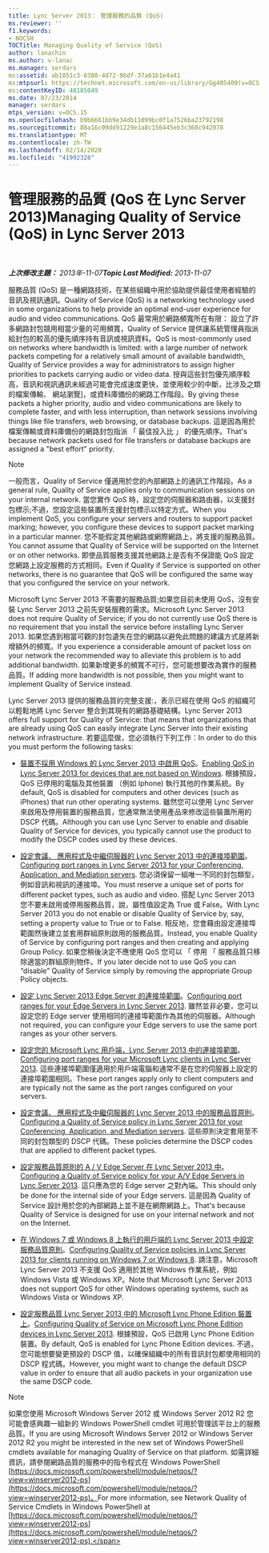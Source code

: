 ```yaml
---
title: Lync Server 2013： 管理服務的品質 (QoS)
ms.reviewer: ''
f1.keywords:
- NOCSH
TOCTitle: Managing Quality of Service (QoS)
author: lanachin
ms.author: v-lanac
ms.manager: serdars
ms:assetid: ab1051c3-8380-4d72-86df-37a61b1e4a41
ms:mtpsurl: https://technet.microsoft.com/en-us/library/Gg405409(v=OCS.15)
ms:contentKeyID: 48185049
ms.date: 07/23/2014
manager: serdars
mtps_version: v=OCS.15
ms.openlocfilehash: b9b6661bb9e34db11099bc0f1a7526ba23792198
ms.sourcegitcommit: 88a16c09dd91229e1a8c156445eb3c360c942978
ms.translationtype: MT
ms.contentlocale: zh-TW
ms.lasthandoff: 02/14/2020
ms.locfileid: "41992328"
---
```

<div data-xmlns="http://www.w3.org/1999/xhtml">

<div class="topic" data-xmlns="http://www.w3.org/1999/xhtml" data-msxsl="urn:schemas-microsoft-com:xslt" data-cs="http://msdn.microsoft.com/">

<div data-asp="http://msdn2.microsoft.com/asp">

# <a name="managing-quality-of-service-qos-in-lync-server-2013"></a><span data-ttu-id="08438-102">管理服務的品質 (QoS 在 Lync Server 2013)</span><span class="sxs-lookup"><span data-stu-id="08438-102">Managing Quality of Service (QoS) in Lync Server 2013</span></span>

</div>

<div id="mainSection">

<div id="mainBody">

<span> </span>

<span data-ttu-id="08438-103">_**上次修改主題：** 2013年-11-07_</span><span class="sxs-lookup"><span data-stu-id="08438-103">_**Topic Last Modified:** 2013-11-07_</span></span>

<span data-ttu-id="08438-104">服務品質 (QoS) 是一種網路技術，在某些組織中用於協助提供最佳使用者經驗的音訊及視訊通訊。</span><span class="sxs-lookup"><span data-stu-id="08438-104">Quality of Service (QoS) is a networking technology used in some organizations to help provide an optimal end-user experience for audio and video communications.</span></span> <span data-ttu-id="08438-105">QoS 最常用於網路頻寬所在有限： 設立了許多網路封包競用相當少量的可用頻寬，Quality of Service 提供讓系統管理員指派給封包的較高的優先順序持有音訊或視訊資料。</span><span class="sxs-lookup"><span data-stu-id="08438-105">QoS is most-commonly used on networks where bandwidth is limited: with a large number of network packets competing for a relatively small amount of available bandwidth, Quality of Service provides a way for administrators to assign higher priorities to packets carrying audio or video data.</span></span> <span data-ttu-id="08438-106">授與這些封包優先順序較高，音訊和視訊通訊未經過可能會完成速度更快，並使用較少的中斷，比涉及之類的檔案傳輸、 網站瀏覽]，或資料庫備份的網路工作階段。</span><span class="sxs-lookup"><span data-stu-id="08438-106">By giving these packets a higher priority, audio and video communications are likely to complete faster, and with less interruption, than network sessions involving things like file transfers, web browsing, or database backups.</span></span> <span data-ttu-id="08438-107">這是因為用於檔案傳輸或資料庫備份的網路封包指派 「 最佳投入比 」 的優先順序。</span><span class="sxs-lookup"><span data-stu-id="08438-107">That's because network packets used for file transfers or database backups are assigned a "best effort" priority.</span></span>

<div>


> [!NOTE]  
> <span data-ttu-id="08438-108">一般而言，Quality of Service 僅適用於您的內部網路上的通訊工作階段。</span><span class="sxs-lookup"><span data-stu-id="08438-108">As a general rule, Quality of Service applies only to communication sessions on your internal network.</span></span> <span data-ttu-id="08438-109">當您實作 QoS 時，設定您的伺服器和路由器，以支援封包標示;不過，您設定這些裝置所支援封包標示以特定方式。</span><span class="sxs-lookup"><span data-stu-id="08438-109">When you implement QoS, you configure your servers and routers to support packet marking; however, you configure these devices to support packet marking in a particular manner.</span></span> <span data-ttu-id="08438-110">您不能假定其他網路或網際網路上，將支援的服務品質。</span><span class="sxs-lookup"><span data-stu-id="08438-110">You cannot assume that Quality of Service will be supported on the Internet or on other networks.</span></span> <span data-ttu-id="08438-111">即使品質服務支援其他網路上是否有不保證能 QoS 設定您網路上設定服務的方式相同。</span><span class="sxs-lookup"><span data-stu-id="08438-111">Even if Quality if Service is supported on other networks, there is no guarantee that QoS will be configured the same way that you configured the service on your network.</span></span>



</div>

<span data-ttu-id="08438-112">Microsoft Lync Server 2013 不需要的服務品質;如果您目前未使用 QoS，沒有安裝 Lync Server 2013 之前先安裝服務的需求。</span><span class="sxs-lookup"><span data-stu-id="08438-112">Microsoft Lync Server 2013 does not require Quality of Service; if you do not currently use QoS there is no requirement that you install the service before installing Lync Server 2013.</span></span> <span data-ttu-id="08438-113">如果您遇到相當可觀的封包遺失在您的網路以避免此問題的建議方式是將新增額外的頻寬。</span><span class="sxs-lookup"><span data-stu-id="08438-113">If you experience a considerable amount of packet loss on your network the recommended way to alleviate this problem is to add additional bandwidth.</span></span> <span data-ttu-id="08438-114">如果新增更多的頻寬不可行，您可能想要改為實作的服務品質。</span><span class="sxs-lookup"><span data-stu-id="08438-114">If adding more bandwidth is not possible, then you might want to implement Quality of Service instead.</span></span>

<span data-ttu-id="08438-115">Lync Server 2013 提供的服務品質的完整支援:，表示已經在使用 QoS 的組織可以輕鬆地將 Lync Server 整合到其現有的網路基礎結構。</span><span class="sxs-lookup"><span data-stu-id="08438-115">Lync Server 2013 offers full support for Quality of Service: that means that organizations that are already using QoS can easily integrate Lync Server into their existing network infrastructure.</span></span> <span data-ttu-id="08438-116">若要這麼做，您必須執行下列工作：</span><span class="sxs-lookup"><span data-stu-id="08438-116">In order to do this you must perform the following tasks:</span></span>

  - <span data-ttu-id="08438-117">[裝置不採用 Windows 的 Lync Server 2013 中啟用 QoS](lync-server-2013-enabling-qos-for-devices-that-are-not-based-on-windows.md)。</span><span class="sxs-lookup"><span data-stu-id="08438-117">[Enabling QoS in Lync Server 2013 for devices that are not based on Windows](lync-server-2013-enabling-qos-for-devices-that-are-not-based-on-windows.md).</span></span> <span data-ttu-id="08438-118">根據預設，QoS 已停用的電腦及其他裝置 （例如 Iphone) 執行其他的作業系統。</span><span class="sxs-lookup"><span data-stu-id="08438-118">By default, QoS is disabled for computers and other devices (such as iPhones) that run other operating systems.</span></span> <span data-ttu-id="08438-119">雖然您可以使用 Lync Server 來啟用及停用裝置的服務品質，您通常無法使用產品來修改這些裝置所用的 DSCP 代碼。</span><span class="sxs-lookup"><span data-stu-id="08438-119">Although you can use Lync Server to enable and disable Quality of Service for devices, you typically cannot use the product to modify the DSCP codes used by these devices.</span></span>

  - <span data-ttu-id="08438-120">[設定會議、 應用程式及中繼伺服器的 Lync Server 2013 中的連接埠範圍](lync-server-2013-configuring-port-ranges-for-your-conferencing-application-and-mediation-servers.md)。</span><span class="sxs-lookup"><span data-stu-id="08438-120">[Configuring port ranges in Lync Server 2013 for your Conferencing, Application, and Mediation servers](lync-server-2013-configuring-port-ranges-for-your-conferencing-application-and-mediation-servers.md).</span></span> <span data-ttu-id="08438-121">您必須保留一組唯一不同的封包類型，例如音訊和視訊的連接埠。</span><span class="sxs-lookup"><span data-stu-id="08438-121">You must reserve a unique set of ports for different packet types, such as audio and video.</span></span> <span data-ttu-id="08438-122">搭配 Lync Server 2013 您不要未啟用或停用服務品質，說，屬性值設定為 True 或 False。</span><span class="sxs-lookup"><span data-stu-id="08438-122">With Lync Server 2013 you do not enable or disable Quality of Service by, say, setting a property value to True or to False.</span></span> <span data-ttu-id="08438-123">相反地，您會藉由設定連接埠範圍然後建立並套用群組原則啟用的服務品質。</span><span class="sxs-lookup"><span data-stu-id="08438-123">Instead, you enable Quality of Service by configuring port ranges and then creating and applying Group Policy.</span></span> <span data-ttu-id="08438-124">如果您稍後決定不應使用 QoS 您可以 「 停用 「 服務品質只移除適當的群組原則物件。</span><span class="sxs-lookup"><span data-stu-id="08438-124">If you later decide not to use QoS you can “disable” Quality of Service simply by removing the appropriate Group Policy objects.</span></span>

  - <span data-ttu-id="08438-125">[設定 Lync Server 2013 Edge Server 的連接埠範圍](lync-server-2013-configuring-port-ranges-for-your-edge-servers.md)。</span><span class="sxs-lookup"><span data-stu-id="08438-125">[Configuring port ranges for your Edge Servers in Lync Server 2013](lync-server-2013-configuring-port-ranges-for-your-edge-servers.md).</span></span> <span data-ttu-id="08438-126">雖然並非必要，您可以設定您的 Edge server 使用相同的連接埠範圍作為其他的伺服器。</span><span class="sxs-lookup"><span data-stu-id="08438-126">Although not required, you can configure your Edge servers to use the same port ranges as your other servers.</span></span>

  - <span data-ttu-id="08438-127">[設定您的 Microsoft Lync 用戶端，Lync Server 2013 中的連接埠範圍](lync-server-2013-configuring-port-ranges-for-your-microsoft-lync-clients.md)。</span><span class="sxs-lookup"><span data-stu-id="08438-127">[Configuring port ranges for your Microsoft Lync clients in Lync Server 2013](lync-server-2013-configuring-port-ranges-for-your-microsoft-lync-clients.md).</span></span> <span data-ttu-id="08438-128">這些連接埠範圍僅適用於用戶端電腦和通常不是在您的伺服器上設定的連接埠範圍相同。</span><span class="sxs-lookup"><span data-stu-id="08438-128">These port ranges apply only to client computers and are typically not the same as the port ranges configured on your servers.</span></span>

  - <span data-ttu-id="08438-129">[設定會議、 應用程式及中繼伺服器的 Lync Server 2013 中的服務品質原則](lync-server-2013-configuring-a-quality-of-service-policy-for-your-conferencing-application-and-mediation-servers.md)。</span><span class="sxs-lookup"><span data-stu-id="08438-129">[Configuring a Quality of Service policy in Lync Server 2013 for your Conferencing, Application, and Mediation servers](lync-server-2013-configuring-a-quality-of-service-policy-for-your-conferencing-application-and-mediation-servers.md).</span></span> <span data-ttu-id="08438-130">這些原則決定套用至不同的封包類型的 DSCP 代碼。</span><span class="sxs-lookup"><span data-stu-id="08438-130">These policies determine the DSCP codes that are applied to different packet types.</span></span>

  - <span data-ttu-id="08438-131">[設定服務品質原則的 A / V Edge Server 在 Lync Server 2013 中](lync-server-2013-configuring-a-quality-of-service-policy-for-your-a-v-edge-servers.md)。</span><span class="sxs-lookup"><span data-stu-id="08438-131">[Configuring a Quality of Service policy for your A/V Edge Servers in Lync Server 2013](lync-server-2013-configuring-a-quality-of-service-policy-for-your-a-v-edge-servers.md).</span></span> <span data-ttu-id="08438-132">這只應為您的 Edge server 之對內端。</span><span class="sxs-lookup"><span data-stu-id="08438-132">This should only be done for the internal side of your Edge servers.</span></span> <span data-ttu-id="08438-133">這是因為 Quality of Service 設計用於您的內部網路上並不是在網際網路上。</span><span class="sxs-lookup"><span data-stu-id="08438-133">That's because Quality of Service is designed for use on your internal network and not on the Internet.</span></span>

  - <span data-ttu-id="08438-134">[在 Windows 7 或 Windows 8 上執行的用戶端的 Lync Server 2013 中設定服務品質原則](lync-server-2013-configuring-quality-of-service-policies-for-clients-running-on-windows-7-or-windows-8.md)。</span><span class="sxs-lookup"><span data-stu-id="08438-134">[Configuring Quality of Service policies in Lync Server 2013 for clients running on Windows 7 or Windows 8](lync-server-2013-configuring-quality-of-service-policies-for-clients-running-on-windows-7-or-windows-8.md).</span></span> <span data-ttu-id="08438-135">請注意，Microsoft Lync Server 2013 不支援 QoS 適用於其他 Windows 作業系統，例如 Windows Vista 或 Windows XP。</span><span class="sxs-lookup"><span data-stu-id="08438-135">Note that Microsoft Lync Server 2013 does not support QoS for other Windows operating systems, such as Windows Vista or Windows XP.</span></span>

  - <span data-ttu-id="08438-136">[設定服務品質 Lync Server 2013 中的 Microsoft Lync Phone Edition 裝置上](lync-server-2013-configuring-quality-of-service-on-microsoft-lync-phone-edition-devices.md)。</span><span class="sxs-lookup"><span data-stu-id="08438-136">[Configuring Quality of Service on Microsoft Lync Phone Edition devices in Lync Server 2013](lync-server-2013-configuring-quality-of-service-on-microsoft-lync-phone-edition-devices.md).</span></span> <span data-ttu-id="08438-137">根據預設，QoS 已啟用 Lync Phone Edition 裝置。</span><span class="sxs-lookup"><span data-stu-id="08438-137">By default, QoS is enabled for Lync Phone Edition devices.</span></span> <span data-ttu-id="08438-138">不過，您可能想要變更預設的 DSCP 值，以確保組織中的所有音訊封包都使用相同的 DSCP 程式碼。</span><span class="sxs-lookup"><span data-stu-id="08438-138">However, you might want to change the default DSCP value in order to ensure that all audio packets in your organization use the same DSCP code.</span></span>

<div>


> [!NOTE]  
> <span data-ttu-id="08438-139">如果您使用 Microsoft Windows Server 2012 或 Windows Server 2012 R2 您可能會感興趣一組新的 Windows PowerShell cmdlet 可用於管理該平台上的服務品質。</span><span class="sxs-lookup"><span data-stu-id="08438-139">If you are using Microsoft Windows Server 2012 or Windows Server 2012 R2 you might be interested in the new set of Windows PowerShell cmdlets available for managing Quality of Service on that platform.</span></span> <span data-ttu-id="08438-140">如需詳細資訊，請參閱網路品質的服務中的指令程式在 Windows PowerShell [https://docs.microsoft.com/powershell/module/netqos/?view=winserver2012-ps](https://docs.microsoft.com/powershell/module/netqos/?view=winserver2012-ps)。</span><span class="sxs-lookup"><span data-stu-id="08438-140">For more information, see Network Quality of Service Cmdlets in Windows PowerShell at [https://docs.microsoft.com/powershell/module/netqos/?view=winserver2012-ps](https://docs.microsoft.com/powershell/module/netqos/?view=winserver2012-ps).</span></span>



</div>

</div>

<span> </span>

</div>

</div>

</div>

